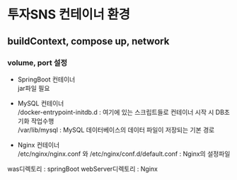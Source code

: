 # 투자SNS 컨테이너 환경
## buildContext, compose up, network
### volume, port 설정
* SpringBoot 컨테이너   
jar파일 필요

* MySQL 컨테이너   
/docker-entrypoint-initdb.d : 여기에 있는 스크립트들로 컨테이너 시작 시 DB초기화 작업수행   
/var/lib/mysql : MySQL 데이터베이스의 데이터 파일이 저장되는 기본 경로

* Nginx 컨테이너   
/etc/nginx/nginx.conf 와 /etc/nginx/conf.d/default.conf : Nginx의 설정파일

was디렉토리 : springBoot
webServer디렉토리 : Nginx
